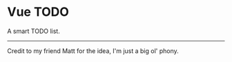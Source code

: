 # Vue TODO
A smart TODO list.

----

Credit to my friend Matt for the idea, I'm just a big ol' phony.
